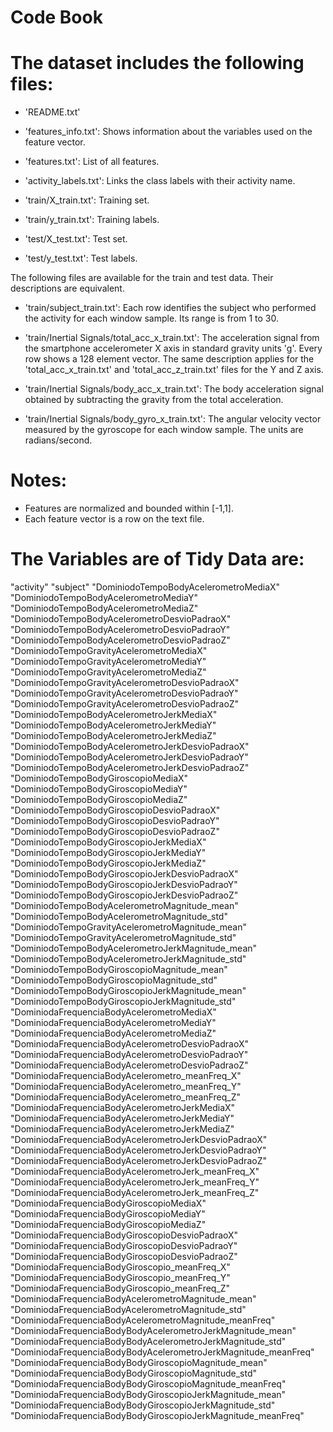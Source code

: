Code Book
=========

The dataset includes the following files:
=========================================

- 'README.txt'

- 'features_info.txt': Shows information about the variables used on the feature vector.

- 'features.txt': List of all features.

- 'activity_labels.txt': Links the class labels with their activity name.

- 'train/X_train.txt': Training set.

- 'train/y_train.txt': Training labels.

- 'test/X_test.txt': Test set.

- 'test/y_test.txt': Test labels.

The following files are available for the train and test data. Their descriptions are equivalent. 

- 'train/subject_train.txt': Each row identifies the subject who performed the activity for each window sample. Its range is from 1 to 30. 

- 'train/Inertial Signals/total_acc_x_train.txt': The acceleration signal from the smartphone accelerometer X axis in standard gravity units 'g'. Every row shows a 128 element vector. The same description applies for the 'total_acc_x_train.txt' and 'total_acc_z_train.txt' files for the Y and Z axis. 

- 'train/Inertial Signals/body_acc_x_train.txt': The body acceleration signal obtained by subtracting the gravity from the total acceleration. 

- 'train/Inertial Signals/body_gyro_x_train.txt': The angular velocity vector measured by the gyroscope for each window sample. The units are radians/second. 

Notes: 
======
- Features are normalized and bounded within [-1,1].
- Each feature vector is a row on the text file.

The Variables are of Tidy Data are:
===================================

"activity"
"subject"
"DominiodoTempoBodyAcelerometroMediaX"
"DominiodoTempoBodyAcelerometroMediaY"
"DominiodoTempoBodyAcelerometroMediaZ"
"DominiodoTempoBodyAcelerometroDesvioPadraoX"
"DominiodoTempoBodyAcelerometroDesvioPadraoY"
"DominiodoTempoBodyAcelerometroDesvioPadraoZ"
"DominiodoTempoGravityAcelerometroMediaX"
"DominiodoTempoGravityAcelerometroMediaY"
"DominiodoTempoGravityAcelerometroMediaZ"
"DominiodoTempoGravityAcelerometroDesvioPadraoX"
"DominiodoTempoGravityAcelerometroDesvioPadraoY"
"DominiodoTempoGravityAcelerometroDesvioPadraoZ"
"DominiodoTempoBodyAcelerometroJerkMediaX"
"DominiodoTempoBodyAcelerometroJerkMediaY"
"DominiodoTempoBodyAcelerometroJerkMediaZ"
"DominiodoTempoBodyAcelerometroJerkDesvioPadraoX"
"DominiodoTempoBodyAcelerometroJerkDesvioPadraoY"
"DominiodoTempoBodyAcelerometroJerkDesvioPadraoZ"
"DominiodoTempoBodyGiroscopioMediaX"
"DominiodoTempoBodyGiroscopioMediaY"
"DominiodoTempoBodyGiroscopioMediaZ"
"DominiodoTempoBodyGiroscopioDesvioPadraoX"
"DominiodoTempoBodyGiroscopioDesvioPadraoY"
"DominiodoTempoBodyGiroscopioDesvioPadraoZ"
"DominiodoTempoBodyGiroscopioJerkMediaX"
"DominiodoTempoBodyGiroscopioJerkMediaY"
"DominiodoTempoBodyGiroscopioJerkMediaZ"
"DominiodoTempoBodyGiroscopioJerkDesvioPadraoX"
"DominiodoTempoBodyGiroscopioJerkDesvioPadraoY"
"DominiodoTempoBodyGiroscopioJerkDesvioPadraoZ"
"DominiodoTempoBodyAcelerometroMagnitude_mean"
"DominiodoTempoBodyAcelerometroMagnitude_std"
"DominiodoTempoGravityAcelerometroMagnitude_mean"
"DominiodoTempoGravityAcelerometroMagnitude_std"
"DominiodoTempoBodyAcelerometroJerkMagnitude_mean"
"DominiodoTempoBodyAcelerometroJerkMagnitude_std"
"DominiodoTempoBodyGiroscopioMagnitude_mean"
"DominiodoTempoBodyGiroscopioMagnitude_std"
"DominiodoTempoBodyGiroscopioJerkMagnitude_mean"
"DominiodoTempoBodyGiroscopioJerkMagnitude_std"
"DominiodaFrequenciaBodyAcelerometroMediaX"
"DominiodaFrequenciaBodyAcelerometroMediaY"
"DominiodaFrequenciaBodyAcelerometroMediaZ"
"DominiodaFrequenciaBodyAcelerometroDesvioPadraoX"
"DominiodaFrequenciaBodyAcelerometroDesvioPadraoY"
"DominiodaFrequenciaBodyAcelerometroDesvioPadraoZ"
"DominiodaFrequenciaBodyAcelerometro_meanFreq_X"
"DominiodaFrequenciaBodyAcelerometro_meanFreq_Y"
"DominiodaFrequenciaBodyAcelerometro_meanFreq_Z"
"DominiodaFrequenciaBodyAcelerometroJerkMediaX"
"DominiodaFrequenciaBodyAcelerometroJerkMediaY"
"DominiodaFrequenciaBodyAcelerometroJerkMediaZ"
"DominiodaFrequenciaBodyAcelerometroJerkDesvioPadraoX"
"DominiodaFrequenciaBodyAcelerometroJerkDesvioPadraoY"
"DominiodaFrequenciaBodyAcelerometroJerkDesvioPadraoZ"
"DominiodaFrequenciaBodyAcelerometroJerk_meanFreq_X"
"DominiodaFrequenciaBodyAcelerometroJerk_meanFreq_Y"
"DominiodaFrequenciaBodyAcelerometroJerk_meanFreq_Z"
"DominiodaFrequenciaBodyGiroscopioMediaX"
"DominiodaFrequenciaBodyGiroscopioMediaY"
"DominiodaFrequenciaBodyGiroscopioMediaZ"
"DominiodaFrequenciaBodyGiroscopioDesvioPadraoX"
"DominiodaFrequenciaBodyGiroscopioDesvioPadraoY"
"DominiodaFrequenciaBodyGiroscopioDesvioPadraoZ"
"DominiodaFrequenciaBodyGiroscopio_meanFreq_X"
"DominiodaFrequenciaBodyGiroscopio_meanFreq_Y"
"DominiodaFrequenciaBodyGiroscopio_meanFreq_Z"
"DominiodaFrequenciaBodyAcelerometroMagnitude_mean"
"DominiodaFrequenciaBodyAcelerometroMagnitude_std"
"DominiodaFrequenciaBodyAcelerometroMagnitude_meanFreq"
"DominiodaFrequenciaBodyBodyAcelerometroJerkMagnitude_mean"
"DominiodaFrequenciaBodyBodyAcelerometroJerkMagnitude_std"
"DominiodaFrequenciaBodyBodyAcelerometroJerkMagnitude_meanFreq"
"DominiodaFrequenciaBodyBodyGiroscopioMagnitude_mean"
"DominiodaFrequenciaBodyBodyGiroscopioMagnitude_std"
"DominiodaFrequenciaBodyBodyGiroscopioMagnitude_meanFreq"
"DominiodaFrequenciaBodyBodyGiroscopioJerkMagnitude_mean"
"DominiodaFrequenciaBodyBodyGiroscopioJerkMagnitude_std"
"DominiodaFrequenciaBodyBodyGiroscopioJerkMagnitude_meanFreq"

